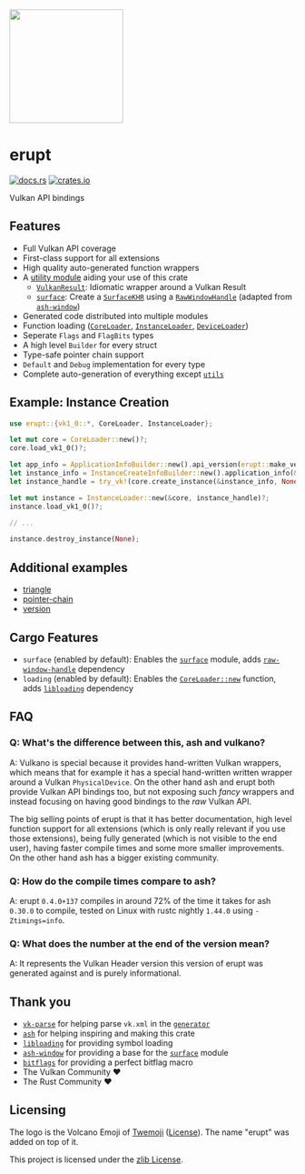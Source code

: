 <img src="https://gitlab.com/Friz64/erupt/-/raw/master/logo.png" height=200>

# erupt
[![docs.rs](https://docs.rs/erupt/badge.svg)](https://docs.rs/erupt)
[![crates.io](https://img.shields.io/crates/v/erupt.svg)](https://crates.io/crates/erupt)

Vulkan API bindings

## Features
- Full Vulkan API coverage
- First-class support for all extensions
- High quality auto-generated function wrappers
- A [utility module] aiding your use of this crate
  - [`VulkanResult`]: Idiomatic wrapper around a Vulkan Result
  - [`surface`]: Create a [`SurfaceKHR`] using a [`RawWindowHandle`] (adapted from [`ash-window`])
- Generated code distributed into multiple modules
- Function loading ([`CoreLoader`], [`InstanceLoader`], [`DeviceLoader`])
- Seperate `Flags` and `FlagBits` types
- A high level `Builder` for every struct
- Type-safe pointer chain support
- `Default` and `Debug` implementation for every type
- Complete auto-generation of everything except [`utils`]

## Example: Instance Creation
```rust
use erupt::{vk1_0::*, CoreLoader, InstanceLoader};

let mut core = CoreLoader::new()?;
core.load_vk1_0()?;

let app_info = ApplicationInfoBuilder::new().api_version(erupt::make_version(1, 0, 0));
let instance_info = InstanceCreateInfoBuilder::new().application_info(&app_info);
let instance_handle = try_vk!(core.create_instance(&instance_info, None, None));

let mut instance = InstanceLoader::new(&core, instance_handle)?;
instance.load_vk1_0()?;

// ...

instance.destroy_instance(None);
```

## Additional examples
- [triangle](https://gitlab.com/Friz64/erupt/-/blob/master/erupt-examples/src/bin/triangle.rs)
- [pointer-chain](https://gitlab.com/Friz64/erupt/-/blob/master/erupt-examples/src/bin/pointer_chain.rs)
- [version](https://gitlab.com/Friz64/erupt/-/blob/master/erupt-examples/src/bin/version.rs)

## Cargo Features
- `surface` (enabled by default): Enables the [`surface`] module, adds [`raw-window-handle`] dependency
- `loading` (enabled by default): Enables the [`CoreLoader::new`] function, adds [`libloading`] dependency

## FAQ
### Q: What's the difference between this, ash and vulkano?
A: Vulkano is special because it provides hand-written Vulkan wrappers, which means that for example it
has a special hand-written written wrapper around a Vulkan `PhysicalDevice`. On the other hand ash and erupt
both provide Vulkan API bindings too, but not exposing such *fancy* wrappers and instead focusing on having
good bindings to the *raw* Vulkan API.

The big selling points of erupt is that it has better documentation, high level function support for all
extensions (which is only really relevant if you use those extensions), being fully generated (which is not
visible to the end user), having faster compile times and some more smaller improvements. On the other hand
ash has a bigger existing community.

### Q: How do the compile times compare to ash?
A: erupt `0.4.0+137` compiles in around 72% of the time it takes for ash `0.30.0` to compile, tested on
Linux with rustc nightly `1.44.0` using `-Ztimings=info`.

### Q: What does the number at the end of the version mean?
A: It represents the Vulkan Header version this version of erupt was generated against and is purely informational.

## Thank you
- [`vk-parse`](https://crates.io/crates/vk-parse) for helping parse `vk.xml` in the [`generator`](https://gitlab.com/Friz64/erupt/-/tree/master/generator)
- [`ash`](https://crates.io/crates/ash) for helping inspiring and making this crate
- [`libloading`](https://crates.io/crates/libloading) for providing symbol loading
- [`ash-window`](https://crates.io/crates/ash-window) for providing a base for the [`surface`] module
- [`bitflags`](https://crates.io/crates/bitflags) for providing a perfect bitflag macro
- The Vulkan Community ❤️
- The Rust Community ❤️

## Licensing

The logo is the Volcano Emoji of [Twemoji](https://twemoji.twitter.com/) ([License](https://creativecommons.org/licenses/by/4.0/)). The name "erupt" was added on top of it.

This project is licensed under the [zlib License](https://gitlab.com/Friz64/erupt/-/blob/master/LICENSE).

[utility module]: https://docs.rs/erupt/*/erupt/utils/index.html
[`VulkanResult`]: https://docs.rs/erupt/*/erupt/utils/struct.VulkanResult.html
[`surface`]: https://docs.rs/erupt/*/erupt/utils/surface/index.html
[`SurfaceKHR`]: https://docs.rs/erupt/*/erupt/extensions/khr_surface/struct.SurfaceKHR.html
[`RawWindowHandle`]: https://docs.rs/raw-window-handle/*/raw_window_handle/enum.RawWindowHandle.html
[`libloading`]: https://crates.io/crates/libloading
[`raw-window-handle`]: https://crates.io/crates/raw-window-handle
[`ash-window`]: https://crates.io/crates/ash-window
[`CoreLoader`]: https://docs.rs/erupt/*/erupt/struct.CoreLoader.html
[`CoreLoader::new`]: https://docs.rs/erupt/*/erupt/struct.CoreLoader.html#method.new
[`InstanceLoader`]: https://docs.rs/erupt/*/erupt/struct.CoreLoader.html
[`DeviceLoader`]: https://docs.rs/erupt/*/erupt/struct.CoreLoader.html
[`utils`]: https://docs.rs/erupt/*/erupt/utils/index.html
